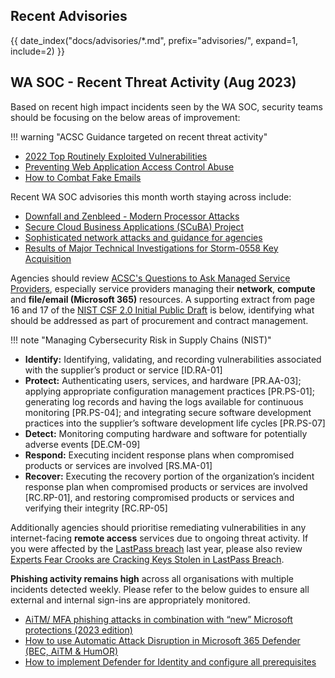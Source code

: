 ## Recent Advisories

{{ date_index("docs/advisories/*.md", prefix="advisories/", expand=1, include=2) }}

## WA SOC - Recent Threat Activity (Aug 2023)

Based on recent high impact incidents seen by the WA SOC, security teams should be focusing on the below areas of improvement:

!!! warning "ACSC Guidance targeted on recent threat activity"

- [2022 Top Routinely Exploited Vulnerabilities](https://www.cyber.gov.au/about-us/view-all-content/alerts-and-advisories/2022-top-routinely-exploited-vulnerabilities)
- [Preventing Web Application Access Control Abuse](https://www.cyber.gov.au/about-us/view-all-content/alerts-and-advisories/preventing-web-application-access-control-abuse)
- [How to Combat Fake Emails](https://www.cyber.gov.au/resources-business-and-government/maintaining-devices-and-systems/system-hardening-and-administration/email-hardening/how-combat-fake-emails)

Recent WA SOC advisories this month worth staying across include:

- [Downfall and Zenbleed - Modern Processor Attacks](https://soc.cyber.wa.gov.au/advisories/20230810001-Downfall-and-Zenbleed-Processor-Attacks/)
- [Secure Cloud Business Applications (SCuBA) Project](https://soc.cyber.wa.gov.au/advisories/20230809004-SCuBA-Recommendations/)
- [Sophisticated network attacks and guidance for agencies](https://soc.cyber.wa.gov.au/advisories/20230816001-Sophisticated-Network-Attacks-and-Guidance/)
- [Results of Major Technical Investigations for Storm-0558 Key Acquisition ](https://msrc.microsoft.com/blog/2023/09/results-of-major-technical-investigations-for-storm-0558-key-acquisition/)

Agencies should review [ACSC's Questions to Ask Managed Service Providers](https://www.cyber.gov.au/resources-business-and-government/maintaining-devices-and-systems/outsourcing-and-procurement/managed-services/questions-ask-managed-service-providers), especially service providers managing their **network**, **compute** and **file/email (Microsoft 365)** resources. A supporting extract from page 16 and 17 of the [NIST CSF 2.0 Initial Public Draft](https://nvlpubs.nist.gov/nistpubs/CSWP/NIST.CSWP.29.ipd.pdf) is below, identifying what should be addressed as part of procurement and contract management.

!!! note "Managing Cybersecurity Risk in Supply Chains (NIST)"

- **Identify:** Identifying, validating, and recording vulnerabilities associated with the supplier’s product or service [ID.RA-01]
- **Protect:** Authenticating users, services, and hardware [PR.AA-03]; applying appropriate configuration management practices [PR.PS-01]; generating log records and having the logs available for continuous monitoring [PR.PS-04]; and integrating secure software development practices into the supplier’s software development life cycles [PR.PS-07]
- **Detect:** Monitoring computing hardware and software for potentially adverse events [DE.CM-09]
- **Respond:** Executing incident response plans when compromised products or services are involved [RS.MA-01]
- **Recover:** Executing the recovery portion of the organization’s incident response plan when compromised products or services are involved [RC.RP-01], and restoring compromised products or services and verifying their integrity [RC.RP-05]

Additionally agencies should prioritise remediating vulnerabilities in any internet-facing **remote access** services due to ongoing threat activity. If you were affected by the [LastPass breach](https://soc.cyber.wa.gov.au/advisories/20221223001-Lastpass-breach-update/) last year, please also review [Experts Fear Crooks are Cracking Keys Stolen in LastPass Breach](https://krebsonsecurity.com/2023/09/experts-fear-crooks-are-cracking-keys-stolen-in-lastpass-breach/).

**Phishing activity remains high** across all organisations with multiple incidents detected weekly. Please refer to the below guides to ensure all external and internal sign-ins are appropriately monitored.

- [AiTM/ MFA phishing attacks in combination with “new” Microsoft protections (2023 edition)](https://jeffreyappel.nl/aitm-mfa-phishing-attacks-in-combination-with-new-microsoft-protections-2023-edt/)
- [How to use Automatic Attack Disruption in Microsoft 365 Defender (BEC, AiTM & HumOR)](https://jeffreyappel.nl/how-to-use-automatic-attack-disruption-in-microsoft-365-defender-bec-aitm-humor/)
- [How to implement Defender for Identity and configure all prerequisites](https://jeffreyappel.nl/how-to-implement-defender-for-identity-and-configure-all-prerequisites/)
